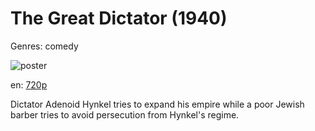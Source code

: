 # The Great Dictator (1940)

Genres: comedy

![poster](http://image.tmdb.org/t/p/w500/hK2KsU0lNiYRqIrYJcC3x63dPnH.jpg)

en:
  [720p](magnet:?xt=urn:btih:CAB643475B478D9FA447CA85B87FA83C3914A197&tr=udp://glotorrents.pw:6969/announce&tr=udp://tracker.opentrackr.org:1337/announce&tr=udp://torrent.gresille.org:80/announce&tr=udp://tracker.openbittorrent.com:80&tr=udp://tracker.coppersurfer.tk:6969&tr=udp://tracker.leechers-paradise.org:6969&tr=udp://p4p.arenabg.ch:1337&tr=udp://tracker.internetwarriors.net:1337)
  


Dictator Adenoid Hynkel tries to expand his empire while a poor Jewish barber tries to avoid persecution from Hynkel's regime.